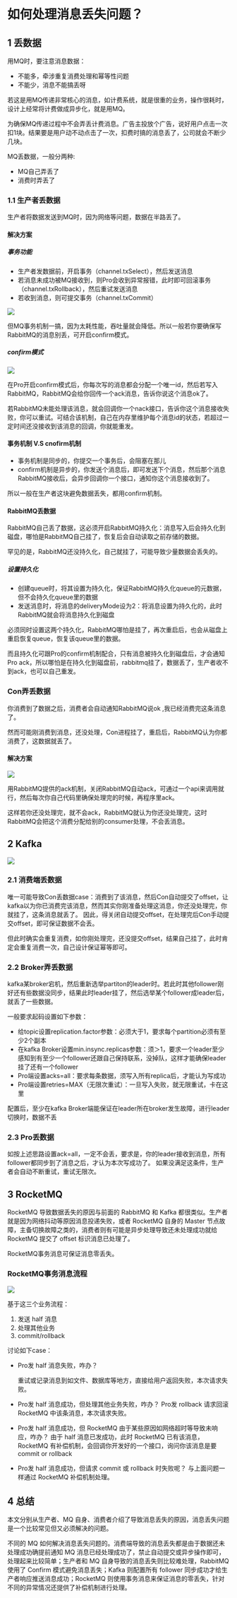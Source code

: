 # 如何处理消息丢失问题？

## 1 丢数据

用MQ时，要注意消息数据：

- 不能多，牵涉重复消费处理和幂等性问题
- 不能少，消息不能搞丢呀

若这是用MQ传递非常核心的消息，如计费系统，就是很重的业务，操作很耗时，设计上经常将计费做成异步化，就是用MQ。

为确保MQ传递过程中不会弄丢计费消息。广告主投放个广告，说好用户点击一次扣1块。结果要是用户动不动点击了一次，扣费时搞的消息丢了，公司就会不断少几块。

MQ丢数据，一般分两种:

- MQ自己弄丢了
- 消费时弄丢了

### 1.1 生产者丢数据

生产者将数据发送到MQ时，因为网络等问题，数据在半路丢了。

#### 解决方案

##### 事务功能

- 生产者发数据前，开启事务（channel.txSelect），然后发送消息
- 若消息未成功被MQ接收到，则Pro会收到异常报错，此时即可回滚事务（channel.txRollback），然后重试发送消息
- 若收到消息，则可提交事务（channel.txCommit）

![](https://img-blog.csdnimg.cn/5fdded6ecd514fed86c3df152aa17274.png?x-oss-process=image/watermark,type_d3F5LXplbmhlaQ,shadow_50,text_SmF2YUVkZ2U=,size_20,color_FFFFFF,t_70,g_se,x_16)

但MQ事务机制一搞，因为太耗性能，吞吐量就会降低。所以一般若你要确保写RabbitMQ的消息别丢，可开启confirm模式。

##### confirm模式

![](https://img-blog.csdnimg.cn/1442ec5f58364467a8e4e683fd4e2049.png?x-oss-process=image/watermark,type_d3F5LXplbmhlaQ,shadow_50,text_SmF2YUVkZ2U=,size_20,color_FFFFFF,t_70,g_se,x_16)

在Pro开启confirm模式后，你每次写的消息都会分配一个唯一id，然后若写入RabbitMQ，RabbitMQ会给你回传一个ack消息，告诉你说这个消息ok了。

若RabbitMQ未能处理该消息，就会回调你一个nack接口，告诉你这个消息接收失败，你可以重试。可结合该机制，自己在内存里维护每个消息id的状态，若超过一定时间还没接收到该消息的回调，你就能重发。

####  事务机制 V.S cnofirm机制

- 事务机制是同步的，你提交一个事务后，会阻塞在那儿
- confirm机制是异步的，你发送个消息后，即可发送下个消息，然后那个消息RabbitMQ接收后，会异步回调你一个接口，通知你这个消息接收到了。

所以一般在生产者这块避免数据丢失，都用confirm机制。

####  RabbitMQ丢数据

RabbitMQ自己丢了数据，这必须开启RabbitMQ持久化：消息写入后会持久化到磁盘，哪怕是RabbitMQ自己挂了，恢复后会自动读取之前存储的数据。

罕见的是，RabbitMQ还没持久化，自己就挂了，可能导致少量数据会丢失的。

##### 设置持久化

- 创建queue时，将其设置为持久化，保证RabbitMQ持久化queue的元数据，但不会持久化queue里的数据
- 发送消息时，将消息的deliveryMode设为2：将消息设置为持久化的，此时RabbitMQ就会将消息持久化到磁盘

必须同时设置这两个持久化，RabbitMQ哪怕是挂了，再次重启后，也会从磁盘上重启恢复queue，恢复该queue里的数据。

而且持久化可跟Pro的confirm机制配合，只有消息被持久化到磁盘后，才会通知Pro ack，所以哪怕是在持久化到磁盘前，rabbitmq挂了，数据丢了，生产者收不到ack，也可以自己重发。

### Con弄丢数据

你消费到了数据之后，消费者会自动通知RabbitMQ说ok ,我已经消费完这条消息了。

然而可能刚消费到消息，还没处理，Con进程挂了，重启后，RabbitMQ认为你都消费了，这数据就丢了。

#### 解决方案

![](https://img-blog.csdnimg.cn/d1fa44bc5200464eb695446d6a18c2a3.png?x-oss-process=image/watermark,type_d3F5LXplbmhlaQ,shadow_50,text_SmF2YUVkZ2U=,size_20,color_FFFFFF,t_70,g_se,x_16)

用RabbitMQ提供的ack机制，关闭RabbitMQ自动ack，可通过一个api来调用就行，然后每次你自己代码里确保处理完的时候，再程序里ack。

这样若你还没处理完，就不会ack，RabbitMQ就认为你还没处理完，这时RabbitMQ会把这个消费分配给别的consumer处理，不会丢消息。

## 2 Kafka



![](https://img-blog.csdnimg.cn/20190513100126297.png?x-oss-process=image/watermark,type_ZmFuZ3poZW5naGVpdGk,shadow_10,text_SmF2YUVkZ2U=,size_16,color_FFFFFF,t_70)

### 2.1 消费端丢数据

唯一可能导致Con丢数据case：消费到了该消息，然后Con自动提交了offset，让kafka以为你已消费完该消息，然而其实你刚准备处理这消息，你还没处理完，你就挂了，这条消息就丢了。
因此，得关闭自动提交offset，在处理完后Con手动提交offset，即可保证数据不会丢。

但此时确实会重复消费，如你刚处理完，还没提交offset，结果自己挂了，此时肯定会重复消费一次，自己设计保证幂等即可。

### 2.2 Broker弄丢数据

kafka某broker宕机，然后重新选举partiton的leader时。若此时其他follower刚好还有些数据没同步，结果此时leader挂了，然后选举某个follower成leader后，就丢了一些数据。

一般要求起码设置如下参数：

- 给topic设置replication.factor参数：必须大于1，要求每个partition必须有至少2个副本
- 在kafka Broker设置min.insync.replicas参数：须＞1，要求一个leader至少感知到有至少一个follower还跟自己保持联系，没掉队，这样才能确保leader挂了还有一个follower
- Pro端设置acks=all：要求每条数据，须写入所有replica后，才能认为写成功
- Pro端设置retries=MAX（无限次重试）：一旦写入失败，就无限重试，卡在这里

配置后，至少在kafka Broker端能保证在leader所在broker发生故障，进行leader切换时，数据不丢

### 2.3 Pro丢数据

如按上述思路设置ack=all，一定不会丢，要求是，你的leader接收到消息，所有follower都同步到了消息之后，才认为本次写成功了。
如果没满足这条件，生产者会自动不断重试，重试无限次。

## 3 RocketMQ

RocketMQ 导致数据丢失的原因与前面的 RabbitMQ 和 Kafka 都很类似。生产者就是因为网络抖动等原因消息投递失败，或者 RocketMQ 自身的 Master 节点故障，主备切换故障之类的，消费者则有可能是异步处理导致还未处理成功就给 RocketMQ 提交了 offset 标识消息已处理了。

RocketMQ事务消息可保证消息零丢失。

### RocketMQ事务消息流程



![](https://img-blog.csdnimg.cn/95c83ac109064faa8bd30fd3f6b25e4a.png?x-oss-process=image/watermark,type_d3F5LXplbmhlaQ,shadow_50,text_SmF2YUVkZ2U=,size_20,color_FFFFFF,t_70,g_se,x_16)

基于这三个业务流程：

1. 发送 half 消息
2. 处理其他业务
3. commit/rollback

讨论如下case：

- Pro发 half 消息失败，咋办？

  重试或记录消息到如文件、数据库等地方，直接给用户返回失败，本次请求失败。

- Pro发 half 消息成功，但处理其他业务失败，咋办？
  Pro发 rollback 请求回滚 RocketMQ 中该条消息，本次请求失败。

- Pro发 half 消息成功，但 RocketMQ 由于某些原因如网络超时等导致未响应，咋办？
  由于 half 消息已发成功，此时 RocketMQ 已有该消息，RocketMQ 有补偿机制，会回调你开发好的一个接口，询问你该消息是要 commit or rollback

- Pro发 half 消息成功，但请求 commit 或 rollback 时失败呢？
  与上面问题一样通过 RocketMQ 补偿机制处理。

## 4 总结

本文分别从生产者、MQ 自身、消费者介绍了导致消息丢失的原因，消息丢失问题是一个比较常见但又必须解决的问题。

不同的 MQ 如何解决消息丢失问题的。消费端导致的消息丢失都是由于数据还未处理成功确提前通知 MQ 消息已经处理成功了，禁止自动提交或异步操作即可，处理起来比较简单；生产者和 MQ 自身导致的消息丢失则比较难处理，RabbitMQ 使用了 Confirm 模式避免消息丢失；Kafka 则配置所有 follower 同步成功才给生产者响应推送消息成功；RocketMQ 则使用事务消息来保证消息的零丢失，针对不同的异常情况还提供了补偿机制进行处理。